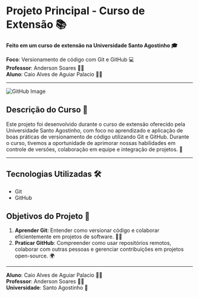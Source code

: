 
# Projeto Principal - Curso de Extensão 📚

**Feito em um curso de extensão na Universidade Santo Agostinho 🎓**

**Foco**: Versionamento de código com Git e GitHub 💻  
**Professor**: Anderson Soares 👨‍🏫  
**Aluno**: Caio Alves de Aguiar Palacio 👨‍🎓

---

![GitHub Image](file:///media/caio/hd/Projetos/Curso/course_extension/GitHub_imagec.png)

## Descrição do Curso 📖

Este projeto foi desenvolvido durante o curso de extensão oferecido pela Universidade Santo Agostinho, com foco no aprendizado e aplicação de boas práticas de versionamento de código utilizando Git e GitHub. Durante o curso, tivemos a oportunidade de aprimorar nossas habilidades em controle de versões, colaboração em equipe e integração de projetos. 🚀

---

## Tecnologias Utilizadas 🛠️

- Git
- GitHub

## Objetivos do Projeto 🎯

1. **Aprender Git**: Entender como versionar código e colaborar eficientemente em projetos de software. 🧑‍💻
2. **Praticar GitHub**: Compreender como usar repositórios remotos, colaborar com outras pessoas e gerenciar contribuições em projetos open-source. 🌍

---

**Aluno**: Caio Alves de Aguiar Palacio 👨‍🎓  
**Professor**: Anderson Soares 👨‍🏫  
**Universidade**: Santo Agostinho 🏫
